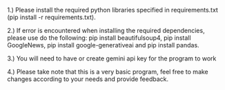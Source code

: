 1.) Please install the required python libraries specified in requirements.txt (pip install -r requirements.txt).

2.) If error is encountered when installing the required dependencies, please use do the following: pip install beautifulsoup4, pip install GoogleNews, pip install google-generativeai and pip install pandas.

3.) You will need to have or create gemini api key for the program to work 

4.) Please take note that this is a very basic program, feel free to make changes according to your needs and provide feedback.
